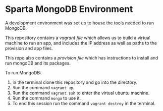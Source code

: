 # Sparta MongoDB Environment

A development environment was set up to house the tools needed to run MongoDB.

This repository contains
a *vagrant file* which allows us to build a virtual machine to run an app, and includes the IP address as well as paths to the provision and app files.

This repo also contains a
 *provision file* which has instructions to install and run mongoDB and its packages.


To run MongoDB:
1. In the terminal clone this repository and go into the directory.
2. Run the command `vagrant up`.
3. Run the command `vagrant ssh` to enter the virtual ubuntu machine.
3. Run the command `mongo` to use it.
4. To end this session run the command `vagrant destroy` in the terminal.
